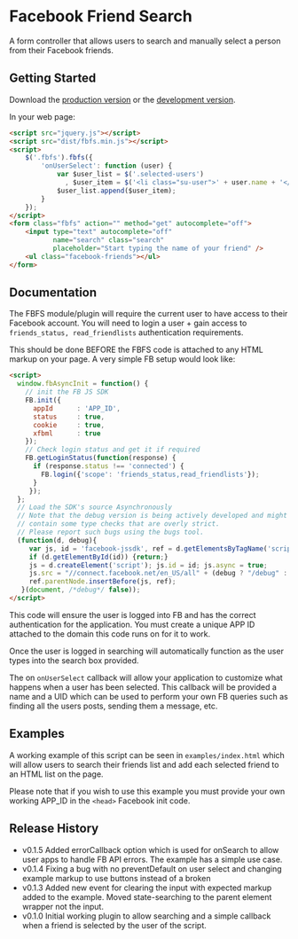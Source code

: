 # Facebook Friend Search

A form controller that allows users to search and manually select a person
from their Facebook friends.

## Getting Started
Download the [production version][min] or the [development version][max].

[min]: https://raw.github.com/hatchddigital/fbfs/master/dist/fbfs.min.js
[max]: https://raw.github.com/hatchddigital/fbfs/master/dist/fbfs.js

In your web page:

```html
<script src="jquery.js"></script>
<script src="dist/fbfs.min.js"></script>
<script>
    $('.fbfs').fbfs({
        'onUserSelect': function (user) {
            var $user_list = $('.selected-users')
              , $user_item = $('<li class="su-user">' + user.name + '</li>');
            $user_list.append($user_item);
        }
    });
</script>
<form class="fbfs" action="" method="get" autocomplete="off">
    <input type="text" autocomplete="off"
           name="search" class="search"
           placeholder="Start typing the name of your friend" />
    <ul class="facebook-friends"></ul>
</form>
```

## Documentation
The FBFS module/plugin will require the current user to have access to
their Facebook account. You will need to login a user + gain access to
`friends_status, read_friendlists` authentication requirements.

This should be done BEFORE the FBFS code is attached to any HTML markup
on your page. A very simple FB setup would look like:

```html
<script>
  window.fbAsyncInit = function() {
    // init the FB JS SDK
    FB.init({
      appId      : 'APP_ID',
      status     : true,
      cookie     : true,
      xfbml      : true
    });
    // Check login status and get it if required
    FB.getLoginStatus(function(response) {
      if (response.status !== 'connected') {
        FB.login({'scope': 'friends_status,read_friendlists'});
      }
     });
  };
  // Load the SDK's source Asynchronously
  // Note that the debug version is being actively developed and might
  // contain some type checks that are overly strict.
  // Please report such bugs using the bugs tool.
  (function(d, debug){
     var js, id = 'facebook-jssdk', ref = d.getElementsByTagName('script')[0];
     if (d.getElementById(id)) {return;}
     js = d.createElement('script'); js.id = id; js.async = true;
     js.src = "//connect.facebook.net/en_US/all" + (debug ? "/debug" : "") + ".js";
     ref.parentNode.insertBefore(js, ref);
   }(document, /*debug*/ false));
</script>
```

This code will ensure the user is logged into FB and has the correct
authentication for the application. You must create a unique APP ID
attached to the domain this code runs on for it to work.

Once the user is logged in searching will automatically function as the
user types into the search box provided.

The on `onUserSelect` callback will allow your application to customize
what happens when a user has been selected. This callback will be provided
a name and a UID which can be used to perform your own FB queries such as
finding all the users posts, sending them a message, etc.

## Examples
A working example of this script can be seen in `examples/index.html` which
will allow users to search their friends list and add each selected friend
to an HTML list on the page.

Please note that if you wish to use this example you must provide your own
working APP_ID in the `<head>` Facebook init code.

## Release History
- v0.1.5 Added errorCallback option which is used for onSearch to allow
user apps to handle FB API errors. The example has a simple use case.
- v0.1.4 Fixing a bug with no preventDefault on user select and changing
example markup to use buttons instead of a broken <a>
- v0.1.3 Added new event for clearing the input with expected markup added to
the example. Moved state-searching to the parent element wrapper not the input.
- v0.1.0 Initial working plugin to allow searching and a simple callback when
a friend is selected by the user of the script.
